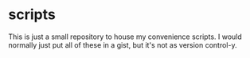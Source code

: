# scripts

This is just a small repository to house my convenience scripts.
I would normally just put all of these in a gist, but it's not as
version control-y.

